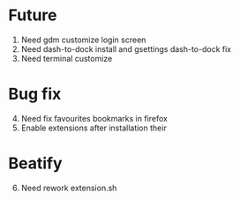 # Future
1. Need gdm customize login screen
2. Need dash-to-dock install and gsettings dash-to-dock fix
3. Need terminal customize

# Bug fix
4. Need fix favourites bookmarks in firefox
5. Enable extensions after installation their

# Beatify
6. Need rework extension.sh
